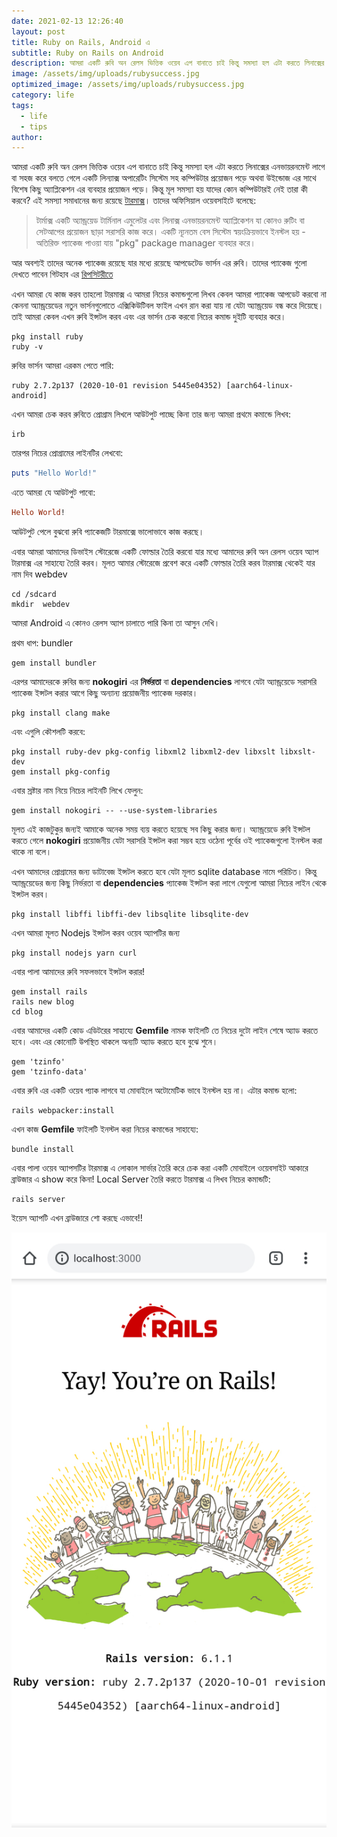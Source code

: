 ```yaml
---
date: 2021-02-13 12:26:40
layout: post
title: Ruby on Rails, Android এ
subtitle: Ruby on Rails on Android
description: আমরা একটি রুবি অন রেলস ভিত্তিক ওয়েব এপ বানাতে চাই কিন্তু সমস্যা হল এটা করতে লিনাক্সের এনভায়রনমেন্ট লাগে বা সহজ করে বলতে গেলে একটি লিন্যাক্স অপারেটিং সিস্টেম সহ  কম্পিউটার প্রয়োজন পড়ে অথবা উইন্ডোজ এর সাথে বিশেষ কিছু অ্যাপ্লিকেশন এর ব্যবহার প্রয়োজন পড়ে। কিন্তু মূল সমস্যা হয় যাদের কোন কম্পিউটারই নেই তারা কী করবে? এই সমস্যা সমাধানের জন্য রয়েছে টারমাক্স 
image: /assets/img/uploads/rubysuccess.jpg
optimized_image: /assets/img/uploads/rubysuccess.jpg
category: life
tags:
  - life
  - tips
author: 
---
```


আমরা একটি রুবি অন রেলস ভিত্তিক ওয়েব এপ বানাতে চাই কিন্তু সমস্যা হল এটা করতে লিনাক্সের এনভায়রনমেন্ট লাগে বা সহজ করে বলতে গেলে একটি লিন্যাক্স অপারেটিং সিস্টেম সহ  কম্পিউটার প্রয়োজন পড়ে অথবা উইন্ডোজ এর সাথে বিশেষ কিছু অ্যাপ্লিকেশন এর ব্যবহার প্রয়োজন পড়ে। কিন্তু মূল সমস্যা হয় যাদের কোন কম্পিউটারই নেই তারা কী করবে? এই সমস্যা সমাধানের জন্য রয়েছে [টারমাক্স](http://termux.com/)। তাদের অফিসিয়াল ওয়েবসাইটে বলেছে: 

> টার্মাক্স একটি অ্যান্ড্রয়েড টার্মিনাল এমুলেটর এবং লিনাক্স এনভায়রনমেন্ট অ্যাপ্লিকেশন যা কোনও রুটিং বা সেটআপের প্রয়োজন ছাড়া সরাসরি কাজ করে। একটি ন্যূনতম বেস সিস্টেম স্বয়ংক্রিয়ভাবে ইনস্টল হয় - অতিরিক্ত প্যাকেজ পাওয়া যায় "pkg" package manager ব্যবহার করে।

আর অবশ্যই তাদের অনেক প্যাকেজ রয়েছে যার মধ্যে রয়েছে আপডেটেড ভার্সন এর রুবি। তাদের প্যাকেজ গুলো দেখতে পাবেন গিটহাব এর [রিপসিটরীতে](https://github.com/termux/termux-packages)

এখন আমরা যে কাজ করব তাহলো টারমাক্স এ আমরা নিচের কমান্ডগুলো লিখব কেবল আমরা প্যাকেজ আপডেট করবো না কেননা অ্যান্ড্রয়েডের নতুন ভার্সনগুলোতে এক্সিকিউটিবল ফাইল এখন রান করা যায় না যেটা অ্যান্ড্রয়েড বন্ধ করে দিয়েছে।  তাই আমরা কেবল এখন রুবি ইন্সটল করব এবং এর ভার্সন চেক করবো নিচের কমান্ড দুইটি ব্যবহার করে।

```
pkg install ruby
ruby -v
```
রুবির ভার্সন আমরা এরকম পেতে পারি:
```
ruby 2.7.2p137 (2020-10-01 revision 5445e04352) [aarch64-linux-android]
```

এখন আমরা চেক করব রুবিতে প্রোগ্রাম লিখলে আউটপুট পাচ্ছে কিনা তার জন্য আমরা প্রথমে কমান্ডে লিখব:

```
irb
```

তারপর নিচের প্রোগ্রামের লাইনটির লেখবো:

```rb
puts "Hello World!"
```
এতে আমরা যে আউটপুট পাবো:

```rb
Hello World!
```

আউটপুট পেলে বুঝবো রুবি প্যাকেজটি টারমাক্সে ভালোভাবে কাজ করছে।

এবার আমরা আমাদের ডিভাইস স্টোরেজে একটি ফোল্ডার তৈরি করবো যার মধ্যে আমাদের রুবি অন রেলস ওয়েব অ্যাপ টারমাক্স এর সাহায্যে তৈরি করব। মূলত আমার স্টোরেজে প্রবেশ করে একটি ফোল্ডার তৈরি করব টারমাক্স থেকেই যার নাম দিব webdev

```
cd /sdcard
mkdir  webdev
```

আমরা Android এ কোনও রেলস অ্যাপ চালাতে পারি কিনা তা আসুন দেখি।

প্রথম ধাপ:  bundler

```
gem install bundler
```

এরপর আমাদেরকে রুবির জন্য **nokogiri** এর **নির্ভরতা** বা **dependencies** লাগবে যেটা অ্যান্ড্রয়েডে সরাসরি প্যাকেজ ইন্সটল করার আগে কিছু অন্যান্য প্রয়োজনীয় প্যাকেজ দরকার।

```
pkg install clang make
```

এবং এগুলি কৌশলটি করবে:

```
pkg install ruby-dev pkg-config libxml2 libxml2-dev libxslt libxslt-dev
gem install pkg-config
```

এবার স্রষ্টার নাম নিয়ে নিচের লাইনটি লিখে ফেলুন:

```
gem install nokogiri -- --use-system-libraries
```

মূলত এই কাজটুকুর জন্যই আমাকে অনেক সময় ব্যয় করতে হয়েছে সব কিছু করার জন্য। অ্যান্ড্রয়েডে রুবি ইন্সটল করতে গেলে **nokogiri** প্রয়োজনীয় যেটা সরাসরি ইন্সটল করা সম্ভব হয়ে ওঠেনা পূর্বের ওই প্যাকেজগুলো ইনস্টল করা থাকে না বলে।

এখন আমাদের প্রোগ্রামের জন্য ডাটাবেজ ইন্সটল করতে হবে যেটা মূলত sqlite database নামে পরিচিত। কিন্তু অ্যান্ড্রয়েডের জন্য কিছু নির্ভরতা বা **dependencies** প্যাকেজ ইন্সটল করা লাগে যেগুলো আমরা নিচের লাইন থেকে ইন্সটল করব।

```
pkg install libffi libffi-dev libsqlite libsqlite-dev
```

এখন আমরা মূলত Nodejs ইন্সটল করব ওয়েব অ্যাপটির জন্য

```
pkg install nodejs yarn curl
```
এবার পালা আমাদের রুবি সফলভাবে ইন্সটল করার!

```
gem install rails
rails new blog
cd blog
```

এবার আমাদের একটি কোড এডিটরের সাহায্যে **Gemfile** নামক ফাইলটি তে নিচের দুটো লাইন শেষে অ্যাড করতে হবে। এবং এর কোনোটি উপস্থিত থাকলে অন্যটি অ্যাড করতে হবে বুঝে শুনে।

```
gem 'tzinfo'
gem 'tzinfo-data'
```
এবার রুবি এর একটি ওয়েব প্যাক লাগবে যা মোবাইলে অটোমেটিক ভাবে ইনস্টল হয় না। এটার কমান্ড হলো:

```
rails webpacker:install
```

এখন কাজ **Gemfile** ফাইলটি ইনস্টল করা নিচের কমান্ডের সাহায্যে:

```
bundle install
```

এবার পালা ওয়েব অ্যাপসটির টারমাক্স এ লোকাল সার্ভার তৈরি করে চেক করা একটি মোবাইলে ওয়েবসাইট আকারে ব্রাউজার এ show করে কিনা!
Local Server তৈরি করতে টারমাক্স এ লিখব নিচের কমান্ডটি:

```
rails server
```

ইয়েস অ্যাপটি এখন ব্রাউজারে শো করছে এভাবে!!

![রুবি লোকাল হোস্ট](/assets/img/uploads/rubysuccess.jpg)

